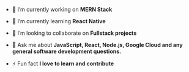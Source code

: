 - 🔭 I’m currently working on **MERN Stack**

- 🌱 I’m currently learning **React Native**

- 👯 I’m looking to collaborate on **Fullstack projects**

- 💬 Ask me about **JavaScript, React, Node.js, Google Cloud and any general software development questions.**

- ⚡ Fun fact **I love to learn and contribute**


